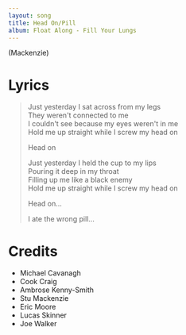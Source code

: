 ```yaml
---
layout: song
title: Head On/Pill
album: Float Along - Fill Your Lungs
---
```


(Mackenzie)

# Lyrics

> Just yesterday I sat across from my legs  
> They weren't connected to me  
> I couldn't see because my eyes weren't in me  
> Hold me up straight while I screw my head on  
>  
> Head on  
>  
> Just yesterday I held the cup to my lips  
> Pouring it deep in my throat  
> Filling up me like a black enemy  
> Hold me up straight while I screw my head on  
>  
> Head on...  
>  
> I ate the wrong pill...  

# Credits

* Michael Cavanagh
* Cook Craig
* Ambrose Kenny-Smith
* Stu Mackenzie
* Eric Moore
* Lucas Skinner
* Joe Walker

